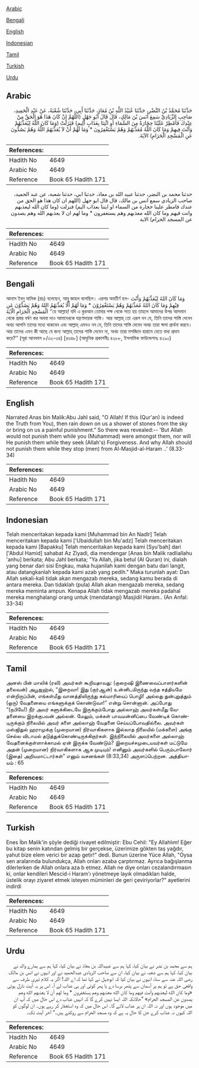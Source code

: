 [Arabic](#arabic)

[Bengali](#bengali)

[English](#english)

[Indonesian](#indonesian)

[Tamil](#tamil)

[Turkish](#turkish)

[Urdu](#urdu)

## Arabic


<div dir="rtl" lang="ar" style={{fontSize:'larger',backgroundColor:'#f8f9fa',padding:20}}>
حَدَّثَنَا مُحَمَّدُ بْنُ النَّضْرِ، حَدَّثَنَا عُبَيْدُ اللَّهِ بْنُ مُعَاذٍ، حَدَّثَنَا أَبِي، حَدَّثَنَا شُعْبَةُ، عَنْ عَبْدِ الْحَمِيدِ، صَاحِبِ الزِّيَادِيِّ سَمِعَ أَنَسَ بْنَ مَالِكٍ، قَالَ قَالَ أَبُو جَهْلٍ ‏(‏اللَّهُمَّ إِنْ كَانَ هَذَا هُوَ الْحَقَّ مِنْ عِنْدِكَ فَأَمْطِرْ عَلَيْنَا حِجَارَةً مِنَ السَّمَاءِ أَوِ ائْتِنَا بِعَذَابٍ أَلِيمٍ‏)‏ فَنَزَلَتْ ‏(‏وَمَا كَانَ اللَّهُ لِيُعَذِّبَهُمْ وَأَنْتَ فِيهِمْ وَمَا كَانَ اللَّهُ مُعَذِّبَهُمْ وَهُمْ يَسْتَغْفِرُونَ * وَمَا لَهُمْ أَنْ لاَ يُعَذِّبَهُمُ اللَّهُ وَهُمْ يَصُدُّونَ عَنِ الْمَسْجِدِ الْحَرَامِ‏)‏ الآيَةَ‏.‏
</div>
<div style={{backgroundColor:'#f8f9fa',padding:20, marginBottom: 10}}><table> <thead> <tr> <th>References:</th> <th></th> </tr> </thead> <tbody><tr><td>Hadith No</td><td>4649</td></tr><tr><td>Arabic No</td><td>4649</td></tr><tr><td>Reference</td><td>Book 65 Hadith 171</td></tr></tbody></table></div>


<div dir="rtl" lang="ar" style={{fontSize:'larger',backgroundColor:'#f8f9fa',padding:20}}>
حدثنا محمد بن النضر، حدثنا عبيد الله بن معاذ، حدثنا ابي، حدثنا شعبة، عن عبد الحميد، صاحب الزيادي سمع انس بن مالك، قال قال ابو جهل (اللهم ان كان هذا هو الحق من عندك فامطر علينا حجارة من السماء او ايتنا بعذاب اليم) فنزلت (وما كان الله ليعذبهم وانت فيهم وما كان الله معذبهم وهم يستغفرون * وما لهم ان لا يعذبهم الله وهم يصدون عن المسجد الحرام) الاية
</div>
<div style={{backgroundColor:'#f8f9fa',padding:20, marginBottom: 10}}><table> <thead> <tr> <th>References:</th> <th></th> </tr> </thead> <tbody><tr><td>Hadith No</td><td>4649</td></tr><tr><td>Arabic No</td><td>4649</td></tr><tr><td>Reference</td><td>Book 65 Hadith 171</td></tr></tbody></table></div>

## Bengali


<div dir="ltr" lang="bn" style={{fontSize:'larger',backgroundColor:'#f8f9fa',padding:20}}>
আনাস ইবনু মালিক (রাঃ) বলেছেন, আবূ জাহল বলেছিল। এরপর অবতীর্ণ হল- وَمَا كَانَ اللهُ لِيُعَذِّبَهُمْ وَأَنْتَ فِيْهِمْ وَمَا كَانَ اللهُ مُعَذِّبَهُمْ وَهُمْ يَسْتَغْفِرُوْنَ * وَمَا لَهُمْ أَلَّا يُعَذِّبَهُمُ اللهُ وَهُمْ يَصُدُّوْنَ عَنِ الْمَسْجِدِ الْحَرَامِ الْآيَةَ ‘‘হে আল্লাহ! যদি এ কুরআন তোমার পক্ষ থেকে সত্য হয় তাহলে আমাদের উপর আসমান থেকে প্রস্তর বর্ষণ কর অথবা দাও আমাদেরকে যন্ত্রণাদায়ক শাস্তি। আর আল্লাহ্ তো এরূপ নন যে, তিনি তাদের শাস্তি দেবেন অথচ আপনি তাদের মধ্যে থাকবেন এবং আল্লাহ্ এমনও নন যে, তিনি তাদের শাস্তি দেবেন অথচ তারা ক্ষমা প্রার্থনা করবে। আর তাদের এমন কী আছে যে জন্য আল্লাহ্ তাদের শাস্তি দেবেন না, অথচ তারা মসজিদে হারামে যেতে বাধা প্রদান করে?’’ (সূরা আনফাল ৮/৩২-৩৪) [৪৬৪৮] (আধুনিক প্রকাশনীঃ ৪২৮৮, ইসলামিক ফাউন্ডেশনঃ ৪২৯০)
</div>
<div style={{backgroundColor:'#f8f9fa',padding:20, marginBottom: 10}}><table> <thead> <tr> <th>References:</th> <th></th> </tr> </thead> <tbody><tr><td>Hadith No</td><td>4649</td></tr><tr><td>Arabic No</td><td>4649</td></tr><tr><td>Reference</td><td>Book 65 Hadith 171</td></tr></tbody></table></div>

## English


<div dir="ltr" lang="en" style={{fontSize:'larger',backgroundColor:'#f8f9fa',padding:20}}>
Narrated Anas bin Malik:Abu Jahl said, "O Allah! If this (Qur'an) is indeed the Truth from You), then rain down on us a shower of stones from the sky or bring on us a painful punishment." So there was revealed:-- 'But Allah would not punish them while you (Muhammad) were amongst them, nor will He punish them while they seek (Allah's) Forgiveness. And why Allah should not punish them while they stop (men) from Al-Masjid-al-Haram ..' (8.33-34)
</div>
<div style={{backgroundColor:'#f8f9fa',padding:20, marginBottom: 10}}><table> <thead> <tr> <th>References:</th> <th></th> </tr> </thead> <tbody><tr><td>Hadith No</td><td>4649</td></tr><tr><td>Arabic No</td><td>4649</td></tr><tr><td>Reference</td><td>Book 65 Hadith 171</td></tr></tbody></table></div>

## Indonesian


<div dir="ltr" lang="id" style={{fontSize:'larger',backgroundColor:'#f8f9fa',padding:20}}>
Telah menceritakan kepada kami [Muhammad bin An Nadlr] Telah menceritakan kepada kami ['Ubaidullah bin Mu'adz] Telah menceritakan kepada kami [Bapakku] Telah menceritakan kepada kami [Syu'bah] dari ['Abdul Hamid] sahabat Az Ziyadi, dia mendengar [Anas bin Malik radliallahu 'anhu] berkata; Abu Jahl berkata; "Ya Allah, jika betul (Al Quran) ini, dialah yang benar dari sisi Engkau, maka hujanilah kami dengan batu dari langit, atau datangkanlah kepada kami azab yang pedih." Maka turunlah ayat: Dan Allah sekali-kali tidak akan mengazab mereka, sedang kamu berada di antara mereka. Dan tidaklah (pula) Allah akan mengazab mereka, sedang mereka meminta ampun. Kenapa Allah tidak mengazab mereka padahal mereka menghalangi orang untuk (mendatangi) Masjidil Haram.. (An Anfal: 33-34)
</div>
<div style={{backgroundColor:'#f8f9fa',padding:20, marginBottom: 10}}><table> <thead> <tr> <th>References:</th> <th></th> </tr> </thead> <tbody><tr><td>Hadith No</td><td>4649</td></tr><tr><td>Arabic No</td><td>4649</td></tr><tr><td>Reference</td><td>Book 65 Hadith 171</td></tr></tbody></table></div>

## Tamil


<div dir="ltr" lang="ta" style={{fontSize:'larger',backgroundColor:'#f8f9fa',padding:20}}>
அனஸ் பின் மாலிக் (ரலி) அவர்கள் கூறியதாவது: (குறைஷி இணைவைப்பாளர்களின் தலைவன்) அபூஜஹ்ல், “இறைவா! இது (குர்ஆன்) உன்னிடமிருந்து வந்த சத்தியமே என்றிருப்பின், எங்கள்மீது வானத்திலிருந்து கல்மாரியைப் பொழி! அல்லது துன்புறுத்தும் (ஒரு) வேதனையை எங்களுக்குக் கொண்டுவா!” என்று சொன்னான். அப்போது “(நபியே!) நீர் அவர் களுக்கிடையே இருக்கும்போது அல்லாஹ் அவர்கள்மீது வேதனையை இறக்குபவன் அல்லன். மேலும், மக்கள் பாவமன்னிப்பை வேண்டிக் கொண்டிருக்கும் நிலையில் அவர் களை அல்லாஹ் வேதனை செய்யப்போவதில்லை. அவர்கள் மஸ்ஜிதுல் ஹராமுக்கு (முறையான) நிர்வாகிகளாக இல்லாத நிலையில் (மக்களை) அங்கு செல்ல விடாமல் தடுத்துக்கொண்டிருக்கிறார்கள். இந்நிலையில் அவர்களை அல்லாஹ் வேதனைக்குள்ளாக்காமல் ஏன் இருக்க வேண்டும்? இறையச்சமுடையவர்கள் மட்டுமே அதன் (முறையான) நிர்வாகிகளாக ஆக முடியும்! எனினும் அவர்களில் பெரும்பாலோர் (இதை) அறியமாட்டார்கள்” எனும் வசனங்கள் (8:33,34) அருளப்பெற்றன. அத்தியாயம் : 65
</div>
<div style={{backgroundColor:'#f8f9fa',padding:20, marginBottom: 10}}><table> <thead> <tr> <th>References:</th> <th></th> </tr> </thead> <tbody><tr><td>Hadith No</td><td>4649</td></tr><tr><td>Arabic No</td><td>4649</td></tr><tr><td>Reference</td><td>Book 65 Hadith 171</td></tr></tbody></table></div>

## Turkish


<div dir="ltr" lang="tr" style={{fontSize:'larger',backgroundColor:'#f8f9fa',padding:20}}>
Enes İbn Malik'in şöyle dediği rivayet edilmiştir: Ebu Cehil: "Ey Allahlım! Eğer bu kitap senin katından gelmiş bir gerçekse, üzerimize gökten taş yağdır, yahut bize elem verici bir azap getir!" dedi. Bunun üzerine Yüce Allah, "Oysa sen aralarında bulundukça, Allah onları azaba çarptırmaz. Ayrıca bağışlanma dilerlerken de Allah onlara aza b etmez. Allah ne diye onları cezalandırmasın ki, onlar kendileri Mescid-i Haram'ı yönetmeye layık olmadıkları halde, üstelik orayı ziyaret etmek isteyen müminleri de geri çeviriyorlar?" ayetlerini indirdi
</div>
<div style={{backgroundColor:'#f8f9fa',padding:20, marginBottom: 10}}><table> <thead> <tr> <th>References:</th> <th></th> </tr> </thead> <tbody><tr><td>Hadith No</td><td>4649</td></tr><tr><td>Arabic No</td><td>4649</td></tr><tr><td>Reference</td><td>Book 65 Hadith 171</td></tr></tbody></table></div>

## Urdu


<div dir="rtl" lang="ur" style={{fontSize:'larger',backgroundColor:'#f8f9fa',padding:20}}>
ہم سے محمد بن نضر نے بیان کیا، کہا ہم سے عبیداللہ بن معاذ نے بیان کیا، کہا ہم سے ہمارے والد نے بیان کیا، کہا ہم سے شعبہ نے بیان کیا، ان سے صاحب الزیادی عبدالحمید نے اور انہوں نے انس بن مالک رضی اللہ عنہ سے سنا، انہوں نے بیان کیا کہ ابوجہل نے کہا تھا کہ اے اللہ! اگر یہ کلام تیری طرف سے واقعی حق ہے تو ہم پر آسمان سے پتھر برسا دے یا پھر کوئی اور ہی عذاب لے آ۔ اس پر یہ آیت نازل ہوئی «وما كان الله ليعذبهم وأنت فيهم وما كان الله معذبهم وهم يستغفرون * وما لهم أن لا يعذبهم الله وهم يصدون عن المسجد الحرام‏» ”حالانکہ اللہ ایسا نہیں کرے گا کہ انہیں عذاب دے اس حال میں کہ آپ ان میں موجود ہوں اور نہ اللہ ان پر عذاب لائے گا۔ اس حال میں کہ وہ استغفار کر رہے ہوں۔ ان لوگوں کو اللہ کیوں نہ عذاب کرے جن کا حال یہ ہے کہ وہ مسجد الحرام سے روکتے ہیں۔“ آخر آیت تک۔
</div>
<div style={{backgroundColor:'#f8f9fa',padding:20, marginBottom: 10}}><table> <thead> <tr> <th>References:</th> <th></th> </tr> </thead> <tbody><tr><td>Hadith No</td><td>4649</td></tr><tr><td>Arabic No</td><td>4649</td></tr><tr><td>Reference</td><td>Book 65 Hadith 171</td></tr></tbody></table></div>